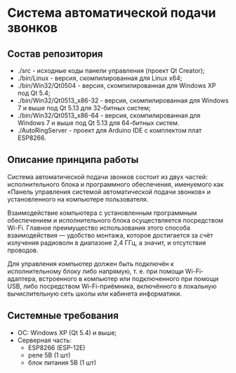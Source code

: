 # Система автоматической подачи звонков

## Состав репозитория

 -  ./src - исходные коды панели управления (проект Qt Creator);
 -  ./bin/Linux - версия, скомпилированная для Linux x64;
 -  ./bin/Win32/Qt0504 - версия, скомпилированная для Windows XP под Qt 5.4;
 -  ./bin/Win32/Qt0513_x86-32 - версия, скомпилированная для Windows 7 и выше
    под Qt 5.13 для 32-битных систем;
 -  ./bin/Win32/Qt0513_x86-64 - версия, скомпилированная для Windows 7 и выше
    под Qt 5.13 для 64-битных систем.
 -  ./AutoRingServer - проект для Arduino IDE с комплектом плат ESP8266.

## Описание принципа работы

Система автоматической подачи звонков состоит из двух частей: исполнительного блока и программного обеспечения, именуемого как  «Панель управления системой автоматической подачи звонков» и установленного на компьютере пользователя.

Взаимодействие компьютера с установленным программным обеспечением и исполнительного блока осуществляется посредством Wi-Fi. Главное преимущество использования этого способа взаимодействия — удобство монтажа, которое достигается за счёт излучения радиоволн в диапазоне 2,4 ГГц, а значит, и отсутствия проводов.

Для управления компьютер должен быть подключён к исполнительному блоку либо напрямую, т. е. при помощи Wi-Fi-адаптера, встроенного в компьютер или подключенного при помощи USB, либо посредством Wi-Fi-приёмника, включённого в локальную вычислительную сеть школы или кабинета информатики.

## Системные требования

 - ОС: Windows XP (Qt 5.4) и выше;
 - Серверная часть: 
   + ESP8266 (ESP-12E)
   + реле 5В (1 шт)
   + блок питания 5В (1 шт)

